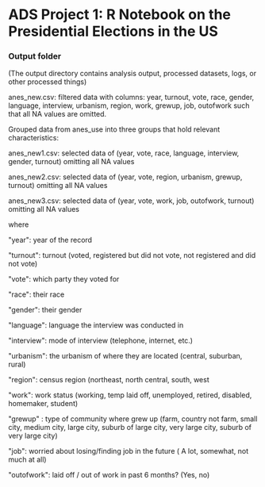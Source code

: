 # ADS Project 1:  R Notebook on the Presidential Elections in the US

### Output folder

(The output directory contains analysis output, processed datasets, logs, or other processed things)


anes_new.csv: filtered data with columns: year, turnout, vote, race, gender, language, interview, urbanism, region, work, grewup, job, outofwork such that all NA values are omitted.

Grouped data from anes_use into three groups that hold relevant characteristics:

anes_new1.csv: selected data of (year, vote, race, language, interview, gender, turnout) omitting all NA values


anes_new2.csv: selected data of (year, vote, region, urbanism, grewup, turnout) omitting all NA values

anes_new3.csv: selected data of (year, vote, work, job, outofwork, turnout) omitting all NA values


where 

"year": year of the record

"turnout": turnout (voted, registered but did not vote, not registered and did not vote)

"vote": which party they voted for

"race": their race

"gender": their gender

"language": language the interview was conducted in

"interview": mode of interview (telephone, internet, etc.)

"urbanism": the urbanism of where they are located (central, suburban, rural)

"region": census region (northeast, north central, south, west 

"work": work status (working, temp laid off, unemployed, retired, disabled, homemaker, student)

"grewup" : type of community where grew up (farm, country not farm, small city, medium city, large city, suburb of large city, very large city, suburb of very large city)

"job": worried about losing/finding job in the future  ( A lot, somewhat, not much at all)

"outofwork": laid off / out of work in past 6 months? (Yes, no)
